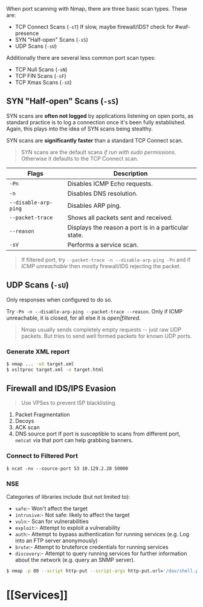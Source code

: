When port scanning with Nmap, there are three basic scan types. These are:

- TCP Connect Scans (`-sT`)
	If slow, maybe firewall/IDS? check for #waf-presence 
- SYN "Half-open" Scans (`-sS`)
- UDP Scans (`-sU`)

Additionally there are several less common port scan types:

- TCP Null Scans (`-sN`)
- TCP FIN Scans (`-sF`)
- TCP Xmas Scans (`-sX`)

## SYN "Half-open" Scans (`-sS`)
SYN scans are **often not logged** by applications listening on open ports, as standard practice is to log a connection once it's been fully established. Again, this plays into the idea of SYN scans being stealthy.

SYN scans are **significantly faster** than a standard TCP Connect scan.

>SYN scans are the default scans _if run with sudo permissions_. Otherwise it defaults to the TCP Connect scan.

| Flags                | Description                                          |
| -------------------- | ---------------------------------------------------- |
| `-Pn`                | Disables ICMP Echo requests.                         |
| `-n`                 | Disables DNS resolution.                             |
| `--disable-arp-ping` | Disables ARP ping.                                   |
| `--packet-trace`     | Shows all packets sent and received.                 |
| `--reason`           | Displays the reason a port is in a particular state. |
| `-sV`                | Performs a service scan.                             |

> If filtered port, try `--packet-trace -n --disable-arp-ping -Pn` and if _ICMP unreachable_ then mostly firewall/IDS rejecting the packet.

## UDP Scans (`-sU`)
Only responses when configured to do so. 

Try `-Pn -n --disable-arp-ping --packet-trace --reason`. Only if ICMP unreachable, it is closed, for all else it is _open|filtered_. 

>Nmap usually sends completely empty requests -- just raw UDP packets. But tries to send well formed packets for known UDP ports.

### Generate XML report

```bash
$ nmap ... -oX target.xml
$ xsltproc target.xml -o target.html
```

## Firewall and IDS/IPS Evasion
> Use VPSes to prevent ISP blacklisting.

1. Packet Fragmentation
2. Decoys
3. ACK scan
4. DNS source port
	If port is susceptible to scans from different port, `netcat` via that port can help grabbing banners.

### Connect to Filtered Port
```shell
$ ncat -nv --source-port 53 10.129.2.28 50000
```

### NSE
Categories of libraries include (but not limited to):
- `safe`:- Won't affect the target
- `intrusive`:- Not safe: likely to affect the target  
- `vuln`:- Scan for vulnerabilities
- `exploit`:- Attempt to exploit a vulnerability
- `auth`:- Attempt to bypass authentication for running services (e.g. Log into an FTP server anonymously)
- `brute`:- Attempt to bruteforce credentials for running services
- `discovery`:- Attempt to query running services for further information about the network (e.g. query an SNMP server).

```bash
$ nmap -p 80 --script http-put --script-args http-put.url='/dav/shell.php',http-put.file='./shell.php'
```


# [[Services]]
